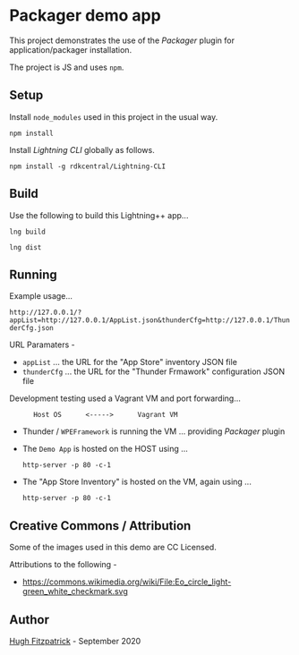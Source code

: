 
# Packager demo app

This project demonstrates the use of the *Packager* plugin for application/packager installation.

The project is JS and uses `npm`.

## Setup

Install `node_modules` used in this project in the usual way.

```
npm install
```

Install *Lightning CLI* globally as follows.

```
npm install -g rdkcentral/Lightning-CLI
```

## Build

Use the following to build this Lightning++ app...

```
lng build

lng dist
```


## Running

Example usage...

```http://127.0.0.1/?appList=http://127.0.0.1/AppList.json&thunderCfg=http://127.0.0.1/ThunderCfg.json```

URL Paramaters -

  * `appList`    ... the URL for the "App Store" inventory JSON file
  * `thunderCfg` ... the URL for the "Thunder Frmawork" configuration JSON file

Development testing used a Vagrant VM and port forwarding...

          Host OS      <----->      Vagrant VM

  *  Thunder / `WPEFramework` is running the VM ... providing *Packager* plugin

  *  The `Demo App` is hosted on the HOST using ...

      ``` http-server -p 80 -c-1 ```

  *  The "App Store Inventory" is hosted on the VM, again using ...

      ``` http-server -p 80 -c-1 ```

## Creative Commons / Attribution

Some of the images used in this demo are CC Licensed.

Attributions to the following -

  *  https://commons.wikimedia.org/wiki/File:Eo_circle_light-green_white_checkmark.svg

## Author

[Hugh Fitzpatrick]()  - September 2020
